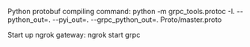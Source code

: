 Python protobuf compiling command: python -m grpc_tools.protoc -I. --python_out=. --pyi_out=. --grpc_python_out=. Proto/master.proto

Start up ngrok gateway: ngrok start grpc
